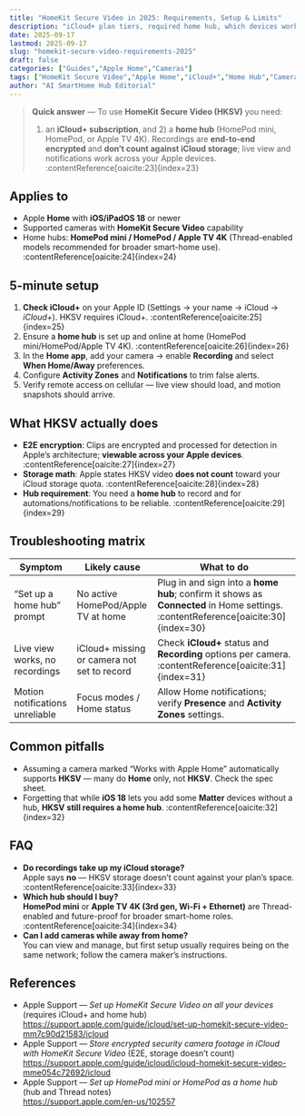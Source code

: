 ```yaml
---
title: "HomeKit Secure Video in 2025: Requirements, Setup & Limits"
description: "iCloud+ plan tiers, required home hub, which devices work, and how storage, encryption, and notifications actually behave."
date: 2025-09-17
lastmod: 2025-09-17
slug: "homekit-secure-video-requirements-2025"
draft: false
categories: ["Guides","Apple Home","Cameras"]
tags: ["HomeKit Secure Video","Apple Home","iCloud+","Home Hub","Cameras"]
author: "AI SmartHome Hub Editorial"
---
```


> **Quick answer** — To use **HomeKit Secure Video (HKSV)** you need:  
> 1) an **iCloud+ subscription**, and 2) a **home hub** (HomePod mini, HomePod, or Apple TV 4K). Recordings are **end-to-end encrypted** and **don’t count against iCloud storage**; live view and notifications work across your Apple devices. :contentReference[oaicite:23]{index=23}

## Applies to
- Apple **Home** with **iOS/iPadOS 18** or newer  
- Supported cameras with **HomeKit Secure Video** capability  
- Home hubs: **HomePod mini / HomePod / Apple TV 4K** (Thread-enabled models recommended for broader smart-home use). :contentReference[oaicite:24]{index=24}

## 5-minute setup
1. **Check iCloud+** on your Apple ID (Settings → your name → iCloud → *iCloud+*). HKSV requires iCloud+. :contentReference[oaicite:25]{index=25}  
2. Ensure a **home hub** is set up and online at home (HomePod mini/HomePod/Apple TV 4K). :contentReference[oaicite:26]{index=26}  
3. In the **Home app**, add your camera → enable **Recording** and select **When Home/Away** preferences.  
4. Configure **Activity Zones** and **Notifications** to trim false alerts.  
5. Verify remote access on cellular — live view should load, and motion snapshots should arrive.

## What HKSV actually does
- **E2E encryption**: Clips are encrypted and processed for detection in Apple’s architecture; **viewable across your Apple devices**. :contentReference[oaicite:27]{index=27}  
- **Storage math**: Apple states HKSV video **does not count** toward your iCloud storage quota. :contentReference[oaicite:28]{index=28}  
- **Hub requirement**: You need a **home hub** to record and for automations/notifications to be reliable. :contentReference[oaicite:29]{index=29}

## Troubleshooting matrix
| Symptom                         | Likely cause                                | What to do                                                   |
| ------------------------------- | ------------------------------------------- | ------------------------------------------------------------ |
| “Set up a home hub” prompt      | No active HomePod/Apple TV at home          | Plug in and sign into a **home hub**; confirm it shows as **Connected** in Home settings. :contentReference[oaicite:30]{index=30} |
| Live view works, no recordings  | iCloud+ missing or camera not set to record | Check **iCloud+** status and **Recording** options per camera. :contentReference[oaicite:31]{index=31} |
| Motion notifications unreliable | Focus modes / Home status                   | Allow Home notifications; verify **Presence** and **Activity Zones** settings. |

## Common pitfalls
- Assuming a camera marked “Works with Apple Home” automatically supports **HKSV** — many do **Home** only, not **HKSV**. Check the spec sheet.  
- Forgetting that while **iOS 18** lets you add some **Matter** devices without a hub, **HKSV** **still requires a home hub**. :contentReference[oaicite:32]{index=32}

## FAQ
- **Do recordings take up my iCloud storage?**  
  Apple says **no** — HKSV storage doesn’t count against your plan’s space. :contentReference[oaicite:33]{index=33}
- **Which hub should I buy?**  
  **HomePod mini** or **Apple TV 4K (3rd gen, Wi-Fi + Ethernet)** are Thread-enabled and future-proof for broader smart-home roles. :contentReference[oaicite:34]{index=34}
- **Can I add cameras while away from home?**  
  You can view and manage, but first setup usually requires being on the same network; follow the camera maker’s instructions.

## References
- Apple Support — *Set up HomeKit Secure Video on all your devices* (requires iCloud+ and home hub)  
  https://support.apple.com/guide/icloud/set-up-homekit-secure-video-mm7c90d21583/icloud  
- Apple Support — *Store encrypted security camera footage in iCloud with HomeKit Secure Video* (E2E, storage doesn’t count)  
  https://support.apple.com/guide/icloud/icloud-homekit-secure-video-mme054c72692/icloud  
- Apple Support — *Set up HomePod mini or HomePod as a home hub* (hub and Thread notes)  
  https://support.apple.com/en-us/102557